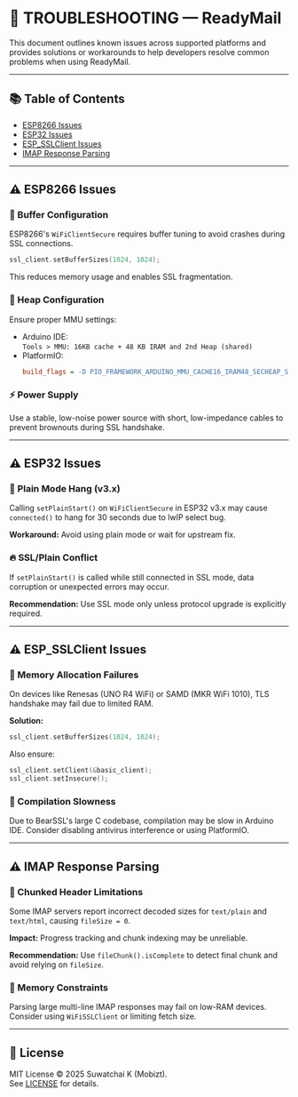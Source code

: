 # 🧯 TROUBLESHOOTING — ReadyMail

This document outlines known issues across supported platforms and provides solutions or workarounds to help developers resolve common problems when using ReadyMail.

---

## 📚 Table of Contents

- [ESP8266 Issues](#-esp8266-issues)
- [ESP32 Issues](#-esp32-issues)
- [ESP_SSLClient Issues](#-esp_sslclient-issues)
- [IMAP Response Parsing](#-imap-response-parsing)

---

## ⚠️ ESP8266 Issues

### 🔧 Buffer Configuration

ESP8266's `WiFiClientSecure` requires buffer tuning to avoid crashes during SSL connections.

```cpp
ssl_client.setBufferSizes(1024, 1024);
```

This reduces memory usage and enables SSL fragmentation.

### 🧠 Heap Configuration

Ensure proper MMU settings:

- Arduino IDE:  
  `Tools > MMU: 16KB cache + 48 KB IRAM and 2nd Heap (shared)`
- PlatformIO:  
  ```ini
  build_flags = -D PIO_FRAMEWORK_ARDUINO_MMU_CACHE16_IRAM48_SECHEAP_SHARED
  ```

### ⚡ Power Supply

Use a stable, low-noise power source with short, low-impedance cables to prevent brownouts during SSL handshake.

---

## ⚠️ ESP32 Issues

### 🐞 Plain Mode Hang (v3.x)

Calling `setPlainStart()` on `WiFiClientSecure` in ESP32 v3.x may cause `connected()` to hang for 30 seconds due to lwIP select bug.

**Workaround:** Avoid using plain mode or wait for upstream fix.

### 🔥 SSL/Plain Conflict

If `setPlainStart()` is called while still connected in SSL mode, data corruption or unexpected errors may occur.

**Recommendation:** Use SSL mode only unless protocol upgrade is explicitly required.

---

## ⚠️ ESP_SSLClient Issues

### 🧠 Memory Allocation Failures

On devices like Renesas (UNO R4 WiFi) or SAMD (MKR WiFi 1010), TLS handshake may fail due to limited RAM.

**Solution:**

```cpp
ssl_client.setBufferSizes(1024, 1024);
```

Also ensure:

```cpp
ssl_client.setClient(&basic_client);
ssl_client.setInsecure();
```

### 🐢 Compilation Slowness

Due to BearSSL's large C codebase, compilation may be slow in Arduino IDE. Consider disabling antivirus interference or using PlatformIO.

---

## ⚠️ IMAP Response Parsing

### 🧩 Chunked Header Limitations

Some IMAP servers report incorrect decoded sizes for `text/plain` and `text/html`, causing `fileSize = 0`.

**Impact:** Progress tracking and chunk indexing may be unreliable.

**Recommendation:** Use `fileChunk().isComplete` to detect final chunk and avoid relying on `fileSize`.

### 🧠 Memory Constraints

Parsing large multi-line IMAP responses may fail on low-RAM devices. Consider using `WiFiSSLClient` or limiting fetch size.

---

## 📄 License

MIT License © 2025 Suwatchai K (Mobizt).  
See [LICENSE](LICENSE) for details.
